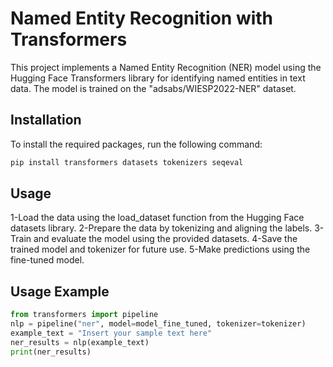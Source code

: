 # Named Entity Recognition with Transformers

This project implements a Named Entity Recognition (NER) model using the Hugging Face Transformers library for identifying named entities in text data. The model is trained on the "adsabs/WIESP2022-NER" dataset.

## Installation

To install the required packages, run the following command:

```bash
pip install transformers datasets tokenizers seqeval
```
## Usage
1-Load the data using the load_dataset function from the Hugging Face datasets library.
2-Prepare the data by tokenizing and aligning the labels.
3-Train and evaluate the model using the provided datasets.
4-Save the trained model and tokenizer for future use.
5-Make predictions using the fine-tuned model.

## Usage Example
```python
from transformers import pipeline
nlp = pipeline("ner", model=model_fine_tuned, tokenizer=tokenizer)
example_text = "Insert your sample text here"
ner_results = nlp(example_text)
print(ner_results)
```
